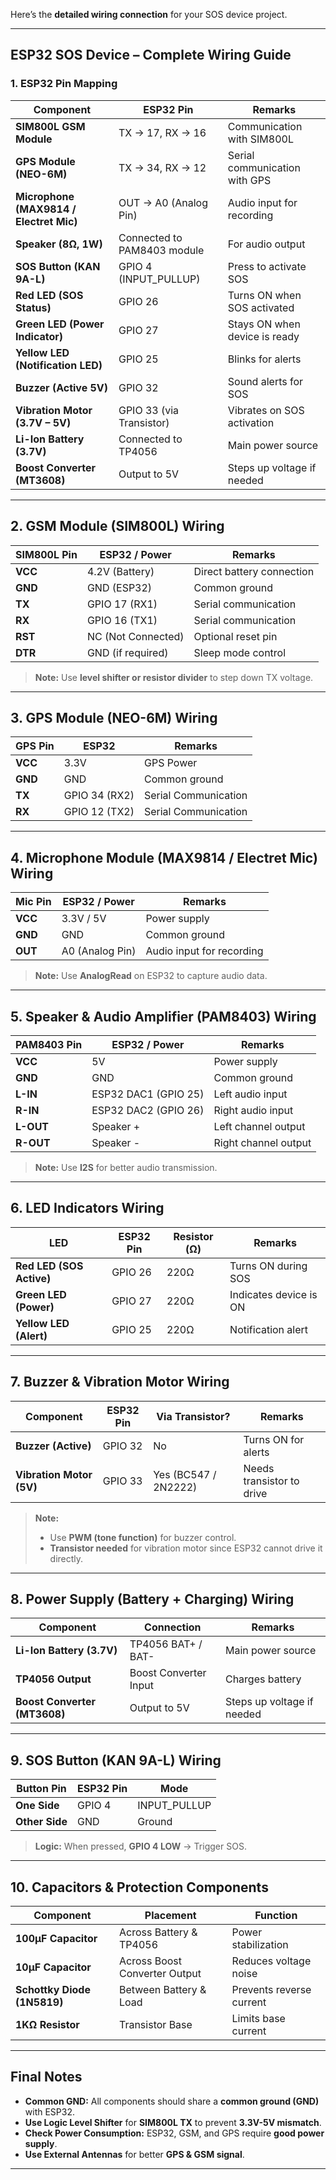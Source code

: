 Here’s the **detailed wiring connection** for your SOS device project.  

---

## **ESP32 SOS Device – Complete Wiring Guide**  

### **1. ESP32 Pin Mapping**  
| **Component**         | **ESP32 Pin** | **Remarks** |
|----------------------|------------|------------|
| **SIM800L GSM Module** | TX → 17, RX → 16 | Communication with SIM800L |
| **GPS Module (NEO-6M)** | TX → 34, RX → 12 | Serial communication with GPS |
| **Microphone (MAX9814 / Electret Mic)** | OUT → A0 (Analog Pin) | Audio input for recording |
| **Speaker (8Ω, 1W)** | Connected to PAM8403 module | For audio output |
| **SOS Button (KAN 9A-L)** | GPIO 4 (INPUT_PULLUP) | Press to activate SOS |
| **Red LED (SOS Status)** | GPIO 26 | Turns ON when SOS activated |
| **Green LED (Power Indicator)** | GPIO 27 | Stays ON when device is ready |
| **Yellow LED (Notification LED)** | GPIO 25 | Blinks for alerts |
| **Buzzer (Active 5V)** | GPIO 32 | Sound alerts for SOS |
| **Vibration Motor (3.7V – 5V)** | GPIO 33 (via Transistor) | Vibrates on SOS activation |
| **Li-Ion Battery (3.7V)** | Connected to TP4056 | Main power source |
| **Boost Converter (MT3608)** | Output to 5V | Steps up voltage if needed |

---

## **2. GSM Module (SIM800L) Wiring**
| **SIM800L Pin** | **ESP32 / Power** | **Remarks** |
|----------------|-----------------|-------------|
| **VCC**       | 4.2V (Battery) | Direct battery connection |
| **GND**       | GND (ESP32) | Common ground |
| **TX**        | GPIO 17 (RX1) | Serial communication |
| **RX**        | GPIO 16 (TX1) | Serial communication |
| **RST**       | NC (Not Connected) | Optional reset pin |
| **DTR**       | GND (if required) | Sleep mode control |

> **Note:** Use **level shifter or resistor divider** to step down TX voltage.

---

## **3. GPS Module (NEO-6M) Wiring**
| **GPS Pin** | **ESP32** | **Remarks** |
|------------|---------|------------|
| **VCC**    | 3.3V | GPS Power |
| **GND**    | GND | Common ground |
| **TX**     | GPIO 34 (RX2) | Serial Communication |
| **RX**     | GPIO 12 (TX2) | Serial Communication |

---

## **4. Microphone Module (MAX9814 / Electret Mic) Wiring**
| **Mic Pin** | **ESP32 / Power** | **Remarks** |
|------------|-----------------|-------------|
| **VCC**    | 3.3V / 5V | Power supply |
| **GND**    | GND | Common ground |
| **OUT**    | A0 (Analog Pin) | Audio input for recording |

> **Note:** Use **AnalogRead** on ESP32 to capture audio data.

---

## **5. Speaker & Audio Amplifier (PAM8403) Wiring**
| **PAM8403 Pin** | **ESP32 / Power** | **Remarks** |
|----------------|-----------------|-------------|
| **VCC**       | 5V | Power supply |
| **GND**       | GND | Common ground |
| **L-IN**      | ESP32 DAC1 (GPIO 25) | Left audio input |
| **R-IN**      | ESP32 DAC2 (GPIO 26) | Right audio input |
| **L-OUT**     | Speaker + | Left channel output |
| **R-OUT**     | Speaker - | Right channel output |

> **Note:** Use **I2S** for better audio transmission.

---

## **6. LED Indicators Wiring**
| **LED** | **ESP32 Pin** | **Resistor (Ω)** | **Remarks** |
|--------|-------------|---------------|------------|
| **Red LED (SOS Active)** | GPIO 26 | 220Ω | Turns ON during SOS |
| **Green LED (Power)** | GPIO 27 | 220Ω | Indicates device is ON |
| **Yellow LED (Alert)** | GPIO 25 | 220Ω | Notification alert |

---

## **7. Buzzer & Vibration Motor Wiring**
| **Component** | **ESP32 Pin** | **Via Transistor?** | **Remarks** |
|-------------|------------|---------------|------------|
| **Buzzer (Active)** | GPIO 32 | No | Turns ON for alerts |
| **Vibration Motor (5V)** | GPIO 33 | Yes (BC547 / 2N2222) | Needs transistor to drive |

> **Note:**  
> - Use **PWM (tone function)** for buzzer control.  
> - **Transistor needed** for vibration motor since ESP32 cannot drive it directly.

---

## **8. Power Supply (Battery + Charging) Wiring**
| **Component** | **Connection** | **Remarks** |
|-------------|-------------|------------|
| **Li-Ion Battery (3.7V)** | TP4056 BAT+ / BAT- | Main power source |
| **TP4056 Output** | Boost Converter Input | Charges battery |
| **Boost Converter (MT3608)** | Output to 5V | Steps up voltage if needed |

---

## **9. SOS Button (KAN 9A-L) Wiring**
| **Button Pin** | **ESP32 Pin** | **Mode** |
|--------------|-------------|--------|
| **One Side** | GPIO 4 | INPUT_PULLUP |
| **Other Side** | GND | Ground |

> **Logic:** When pressed, **GPIO 4 LOW** → Trigger SOS.

---

## **10. Capacitors & Protection Components**
| **Component** | **Placement** | **Function** |
|-------------|-------------|------------|
| **100µF Capacitor** | Across Battery & TP4056 | Power stabilization |
| **10µF Capacitor** | Across Boost Converter Output | Reduces voltage noise |
| **Schottky Diode (1N5819)** | Between Battery & Load | Prevents reverse current |
| **1KΩ Resistor** | Transistor Base | Limits base current |

---

## **Final Notes**
- **Common GND:** All components should share a **common ground (GND)** with ESP32.
- **Use Logic Level Shifter** for **SIM800L TX** to prevent **3.3V-5V mismatch**.
- **Check Power Consumption:** ESP32, GSM, and GPS require **good power supply**.
- **Use External Antennas** for better **GPS & GSM signal**.

---
